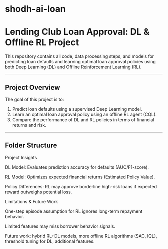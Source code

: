 # shodh-ai-loan

# Lending Club Loan Approval: DL & Offline RL Project

This repository contains all code, data processing steps, and models for predicting loan defaults and learning optimal loan approval policies using both Deep Learning (DL) and Offline Reinforcement Learning (RL).

---

## Project Overview

The goal of this project is to:

1. Predict loan defaults using a supervised Deep Learning model.
2. Learn an optimal loan approval policy using an offline RL agent (CQL).
3. Compare the performance of DL and RL policies in terms of financial returns and risk.

---

## Folder Structure

Project Insights

DL Model: Evaluates prediction accuracy for defaults (AUC/F1-score).

RL Model: Optimizes expected financial returns (Estimated Policy Value).

Policy Differences: RL may approve borderline high-risk loans if expected reward outweighs potential loss.

Limitations & Future Work

One-step episode assumption for RL ignores long-term repayment behavior.

Limited features may miss borrower behavior signals.

Future work: hybrid RL+DL models, more offline RL algorithms (SAC, IQL), threshold tuning for DL, additional features.
